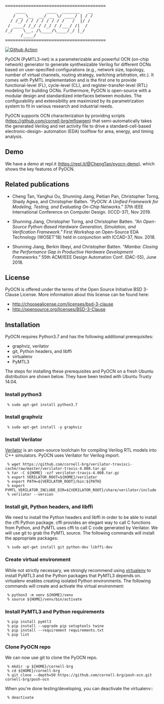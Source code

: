 <pre>
=======================================
    ____        ____  _______   __
   / __ \__  __/ __ \/ ____/ | / /
  / /_/ / / / / / / / /   /  |/ /
 / ____/ /_/ / /_/ / /___/ /|  /
/_/    \__, /\____/\____/_/ |_/
      /____/
=======================================
</pre>
[![Github Action](https://github.com/cornell-brg/pymtl3-net/actions/workflows/python-package-ci.yml/badge.svg)](https://github.com/cornell-brg/pymtl3-net/actions/workflows/python-package-ci.yml)

PyOCN (PyMTL3-net) is a parameterizable and powerful OCN (on-chip network) generator to generate synthesizable Verilog for different OCNs based on user-specified configurations (e.g., network size, topology, number of virtual channels, routing strategy, switching arbitration, etc.). It comes with PyMTL implementation and is the first one to provide functional-level (FL), cycle-level (CL), and register-transfer-level (RTL) modeling for building OCNs. Furthermore, PyOCN is open-source with a modular design and standardized interfaces between modules. The configurability and extensibility are maximized by its parametrization system to fit in various research and industrial needs.

PyOCN supports OCN characterization by providing scripts (https://github.com/cornell-brg/mflowgen) that semi-automatically takes the generated Verilog and net activity file to drive a standard-cell-based electronic-design- automation (EDA) toolflow for area, energy, and timing analysis. 

Demo
--------------------------------------------------------

We have a demo at repl.it (https://repl.it/@ChengTan/pyocn-demo), which shows the key features of PyOCN.


Related publications
--------------------------------------------------------------------------

- Cheng Tan, Yanghui Ou, Shunning Jiang, Peitian Pan, Christopher Torng, Shady Agwa, and Christopher Batten. _"PyOCN: A Unified Framework for Modeling, Testing, and Evaluating On-Chip Networks."_ 37th IEEE International Conference on Computer Design. (ICCD-37), Nov 2019.

- Shunning Jiang, Christopher Torng, and Christopher Batten. _"An Open-Source Python-Based Hardware Generation, Simulation, and Verification Framework."_ First Workshop on Open-Source EDA Technology (WOSET'18) held in conjunction with ICCAD-37, Nov. 2018.

- Shunning Jiang, Berkin Ilbeyi, and Christopher Batten. _"Mamba: Closing the Performance Gap in Productive Hardware Development Frameworks."_ 55th ACM/IEEE Design Automation Conf. (DAC-55), June 2018.


License
--------------------------------------------------------------------------

PyOCN is offered under the terms of the Open Source Initiative BSD
3-Clause License. More information about this license can be found here:

  - http://choosealicense.com/licenses/bsd-3-clause
  - http://opensource.org/licenses/BSD-3-Clause


Installation
--------------------------------------------------------

PyOCN requires Python3.7 and has the following additional prerequisites:

 - graphviz, verilator
 - git, Python headers, and libffi
 - virtualenv
 - PyMTL3

The steps for installing these prerequisites and PyOCN on a fresh Ubuntu
distribution are shown below. They have been tested with Ubuntu Trusty
14.04.

### Install python3

```
 % sudo apt-get install python3.7
```

### Install graphviz

```
 % sudo apt-get install -y graphviz
```

### Install Verilator

[Verilator][4] is an open-source toolchain for compiling Verilog RTL
models into C++ simulators. PyOCN uses Verilator for Verilog import.

```
 % wget https://github.com/cornell-brg/verilator-travisci-cache/raw/master/verilator-travis-4.008.tar.gz
 % tar -C ${HOME} -xzf verilator-travis-4.008.tar.gz
 % export VERILATOR_ROOT=${HOME}/verilator
 % export PATH=${VERILATOR_ROOT}/bin:${PATH}
 % export PYMTL_VERILATOR_INCLUDE_DIR=${VERILATOR_ROOT}/share/verilator/include
 % verilator --version
```

 [4]: http://www.veripool.org/wiki/verilator

### Install git, Python headers, and libffi

We need to install the Python headers and libffi in order to be able to
install the cffi Python package. cffi provides an elegant way to call C
functions from Python, and PyMTL uses cffi to call C code generated by
Verilator. We will use git to grab the PyMTL source. The following
commands will install the appropriate packages:

```
 % sudo apt-get install git python-dev libffi-dev
```

### Create virtual environment

While not strictly necessary, we strongly recommend using [virtualenv][5]
to install PyMTL3 and the Python packages that PyMTL3 depends on.
virtualenv enables creating isolated Python environments. The following
commands will create and activate the virtual environment:

```
 % python3 -m venv ${HOME}/venv
 % source ${HOME}/venv/bin/activate
```

 [5]: https://virtualenv.pypa.io/en/latest/

### Install PyMTL3 and Python requirements

```
 % pip install pymtl3
 % pip install --upgrade pip setuptools twine
 % pip install --requirement requirements.txt
 % pip list
```

### Clone PyOCN repo

We can now use git to clone the PyOCN repo.

```
 % mkdir -p ${HOME}/cornell-brg
 % cd ${HOME}/cornell-brg
 % git clone --depth=50 https://github.com/cornell-brg/posh-ocn.git cornell-brg/posh-ocn
```

When you're done testing/developing, you can deactivate the virtualenv::

```
 % deactivate
```
